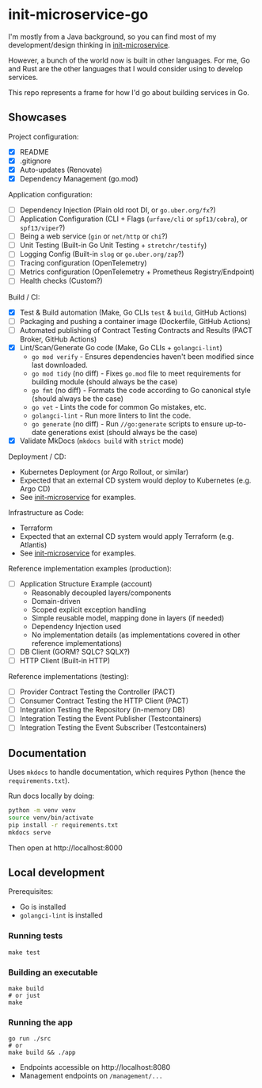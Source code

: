 # init-microservice-go

I'm mostly from a Java background, so you can find most of my development/design thinking
in [init-microservice](https://github.com/harmelodic/init-microservice).

However, a bunch of the world now is built in other languages. For me, Go and Rust are the other languages that I would
consider using to develop services.

This repo represents a frame for how I'd go about building services in Go.

## Showcases

Project configuration:

- [x] README
- [x] .gitignore
- [x] Auto-updates (Renovate)
- [x] Dependency Management (go.mod)

Application configuration:

- [ ] Dependency Injection (Plain old root DI, or `go.uber.org/fx`?)
- [ ] Application Configuration (CLI + Flags (`urfave/cli` or `spf13/cobra`), or `spf13/viper`?)
- [ ] Being a web service (`gin` or `net/http` or `chi`?)
- [ ] Unit Testing (Built-in Go Unit Testing + `stretchr/testify`)
- [ ] Logging Config (Built-in `slog` or `go.uber.org/zap`?)
- [ ] Tracing configuration (OpenTelemetry)
- [ ] Metrics configuration (OpenTelemetry + Prometheus Registry/Endpoint)
- [ ] Health checks (Custom?)

Build / CI:

- [x] Test & Build automation (Make, Go CLIs `test` & `build`, GitHub Actions)
- [ ] Packaging and pushing a container image (Dockerfile, GitHub Actions)
- [ ] Automated publishing of Contract Testing Contracts and Results (PACT Broker, GitHub Actions)
- [x] Lint/Scan/Generate Go code (Make, Go CLIs + `golangci-lint`)
  - `go mod verify` - Ensures dependencies haven't been modified since last downloaded.
  - `go mod tidy` (no diff) - Fixes `go.mod` file to meet requirements for building module (should always be the case)
  - `go fmt` (no diff) - Formats the code according to Go canonical style (should always be the case)
  - `go vet` - Lints the code for common Go mistakes, etc.
  - `golangci-lint` - Run more linters to lint the code.
  - `go generate` (no diff) - Run `//go:generate` scripts to ensure up-to-date generations exist (should always be the
    case)
- [x] Validate MkDocs (`mkdocs build` with `strict` mode)

Deployment / CD:

- Kubernetes Deployment (or Argo Rollout, or similar)
- Expected that an external CD system would deploy to Kubernetes (e.g. Argo CD)
- See [init-microservice](https://github.com/harmelodic/init-microservice) for examples.

Infrastructure as Code:

- Terraform
- Expected that an external CD system would apply Terraform (e.g. Atlantis)
- See [init-microservice](https://github.com/harmelodic/init-microservice) for examples.

Reference implementation examples (production):

- [ ] Application Structure Example (account)
  - Reasonably decoupled layers/components
  - Domain-driven
  - Scoped explicit exception handling
  - Simple reusable model, mapping done in layers (if needed)
  - Dependency Injection used
  - No implementation details (as implementations covered in other reference implementations)
- [ ] DB Client (GORM? SQLC? SQLX?)
- [ ] HTTP Client (Built-in HTTP)

Reference implementations (testing):

- [ ] Provider Contract Testing the Controller (PACT)
- [ ] Consumer Contract Testing the HTTP Client (PACT)
- [ ] Integration Testing the Repository (in-memory DB)
- [ ] Integration Testing the Event Publisher (Testcontainers)
- [ ] Integration Testing the Event Subscriber (Testcontainers)

## Documentation

Uses `mkdocs` to handle documentation, which requires Python (hence the `requirements.txt`).

Run docs locally by doing:

```bash
python -m venv venv
source venv/bin/activate
pip install -r requirements.txt
mkdocs serve
```

Then open at http://localhost:8000

## Local development

Prerequisites:

- Go is installed
- `golangci-lint` is installed

### Running tests

```shell
make test
```

### Building an executable

```shell
make build
# or just
make
```

### Running the app

```shell
go run ./src
# or
make build && ./app
```

- Endpoints accessible on http://localhost:8080
- Management endpoints on `/management/...`
